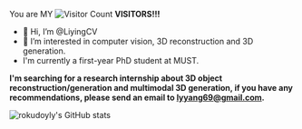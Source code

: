You are MY ![Visitor Count](https://profile-counter.glitch.me/rokudoyly/count.svg) **VISITORS!!!** 
- 👋 Hi, I’m @LiyingCV
- 👀 I’m interested in computer vision, 3D reconstruction and 3D generation.
- I'm currently a first-year PhD student at MUST.

<!---
LiyingCV/LiyingCV is a ✨ special ✨ repository because its `README.md` (this file) appears on your GitHub profile.
You can click the Preview link to take a look at your changes.
--->

**I'm searching for a research internship about 3D object reconstruction/generation and multimodal 3D generation, if you have any recommendations, please send an email to lyyang69@gmail.com.**


![rokudoyly's GitHub stats](https://github-readme-stats.vercel.app/api?username=LiyingCV&show_icons=true&theme=vue)



